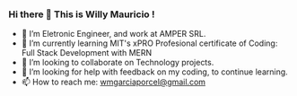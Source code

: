 ### Hi there 👋 This is Willy Mauricio ! 

<!--
**wmaugar/wmaugar** is a ✨ _special_ ✨ repository because its `README.md` (this file) appears on your GitHub profile.
-->

- 🔭 I’m Eletronic Engineer, and work at AMPER SRL. 
- 🌱 I’m currently learning MIT's xPRO Profesional certificate of Coding: Full Stack Development with MERN
- 👯 I’m looking to collaborate on Technology projects.
- 🤔 I’m looking for help with feedback on my coding, to continue learning.
- 📫 How to reach me: wmgarciaporcel@gmail.com


